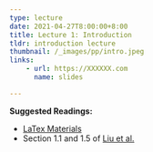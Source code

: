 ```yaml
---
type: lecture
date: 2021-04-27T8:00:00+8:00
title: Lecture 1: Introduction
tldr: introduction lecture
thumbnail: /_images/pp/intro.jpeg
links: 
    - url: https://XXXXXX.com
      name: slides

---
```

**Suggested Readings:**

- [LaTex Materials](https://som-course.github.io/opt-spring-2021/materials/)
- Section 1.1 and 1.5 of [Liu et al.](http://bicmr.pku.edu.cn/~wenzw/optbook/opt1.pdf)


